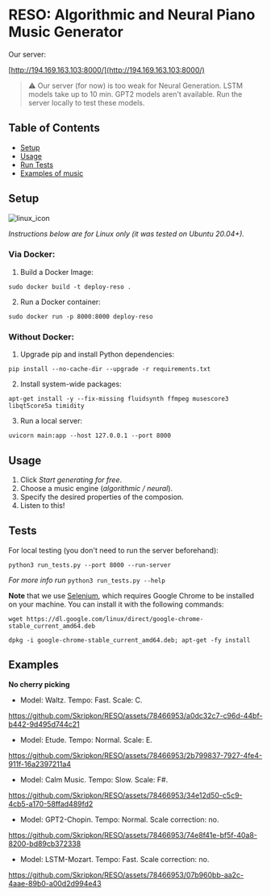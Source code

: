 # RESO: Algorithmic and Neural Piano Music Generator

Our server:

[http://194.169.163.103:8000/](http://194.169.163.103:8000/)


> :warning: Our server (for now) is too weak for Neural Generation. LSTM models take up to 10 min. GPT2 models aren't available. Run the server locally to test these models.

## Table of Contents

- [Setup](#Setup)
- [Usage](#Usage)
- [Run Tests](#Tests)
- [Examples of music](#Examples)

## Setup

![linux_icon](https://github.com/Skripkon/RESO/assets/78466953/cf80bfe7-1595-4260-b9d7-5880df3b14e6)

*Instructions below are for Linux only (it was tested on Ubuntu 20.04+).*

### Via Docker:

1. Build a Docker Image:

```sudo docker build -t deploy-reso .```

2. Run a Docker container:

```sudo docker run -p 8000:8000 deploy-reso```

### Without Docker:

1. Upgrade pip and install Python dependencies:

```pip install --no-cache-dir --upgrade -r requirements.txt```

2. Install system-wide packages:

```apt-get install -y --fix-missing fluidsynth ffmpeg musescore3 libqt5core5a timidity```

3. Run a local server:

```uvicorn main:app --host 127.0.0.1 --port 8000```


## Usage

1. Click *Start generating for free*.
2. Choose a music engine (*algorithmic / neural*).
3. Specify the desired properties of the composion.
4. Listen to this!


## Tests

For local testing (you don't need to run the server beforehand):

```python3 run_tests.py --port 8000 --run-server```

*For more info run* `python3 run_tests.py --help`

**Note** that we use [Selenium](https://www.selenium.dev/), which requires Google Chrome to be installed on your machine.
You can install it with the following commands:

```wget https://dl.google.com/linux/direct/google-chrome-stable_current_amd64.deb```

```dpkg -i google-chrome-stable_current_amd64.deb; apt-get -fy install```


## Examples

**No cherry picking**

- Model: Waltz. Tempo: Fast. Scale: C.

https://github.com/Skripkon/RESO/assets/78466953/a0dc32c7-c96d-44bf-b442-9d495d744c21

- Model: Etude. Tempo: Normal. Scale: E.

https://github.com/Skripkon/RESO/assets/78466953/2b799837-7927-4fe4-911f-16a2397211a4

- Model: Calm Music. Tempo: Slow. Scale: F#.

https://github.com/Skripkon/RESO/assets/78466953/34e12d50-c5c9-4cb5-a170-58ffad489fd2

- Model: GPT2-Chopin. Tempo: Normal. Scale correction: no.

https://github.com/Skripkon/RESO/assets/78466953/74e8f41e-bf5f-40a8-8200-bd89cb372338

- Model: LSTM-Mozart. Tempo: Fast. Scale correction: no.

https://github.com/Skripkon/RESO/assets/78466953/07b960bb-aa2c-4aae-89b0-a00d2d994e43
